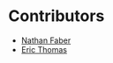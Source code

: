 # Contributors
- [Nathan Faber](https://github.com/nathanfaber)
- [Eric Thomas](https://github.com/b0naf1de)
